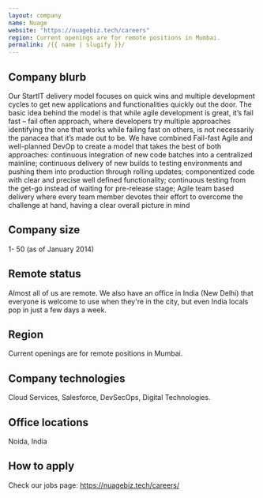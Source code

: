 ```yaml
---
layout: company
name: Nuage
website: "https://nuagebiz.tech/careers"
region: Current openings are for remote positions in Mumbai.
permalink: /{{ name | slugify }}/
---
```


## Company blurb

Our StartIT delivery model focuses on quick wins and multiple development cycles to get new applications and functionalities quickly out the door. The basic idea behind the model is that while agile development is great, it’s fail fast – fail often approach, where developers try multiple approaches identifying the one that works while failing fast on others, is not necessarily the panacea that it’s made out to be. We have combined Fail-fast Agile and well-planned DevOp to create a model that takes the best of both approaches: continuous integration of new code batches into a centralized mainline; continuous delivery of new builds to testing environments and pushing them into production through rolling updates; componentized code with clear and precise well defined functionality; continuous testing from the get-go instead of waiting for pre-release stage; Agile team based delivery where every team member devotes their effort to overcome the challenge at hand, having a clear overall picture in mind

## Company size

1- 50 (as of January 2014)

## Remote status

Almost all of us are remote. We also have an office in India (New Delhi) that everyone is welcome to use when they're in the city, but even India locals pop in just a few days a week.

## Region

Current openings are for remote positions in Mumbai.

## Company technologies

Cloud Services, Salesforce, DevSecOps, Digital Technologies.

## Office locations

Noida, India

## How to apply

Check our jobs page: https://nuagebiz.tech/careers/